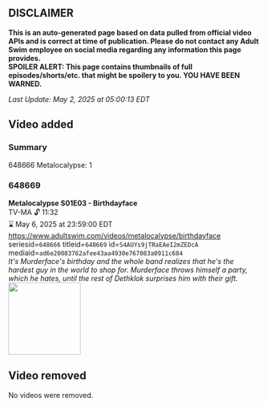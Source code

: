 ## DISCLAIMER
**This is an auto-generated page based on data pulled from official video APIs and is correct at time of publication. Please do not contact any Adult Swim employee on social media regarding any information this page provides.**  
**SPOILER ALERT: This page contains thumbnails of full episodes/shorts/etc. that might be spoilery to you. YOU HAVE BEEN WARNED.**  

_Last Update: May 2, 2025 at 05:00:13 EDT_
## Video added
### Summary
648666 Metalocalypse: 1  
### 648669
**Metalocalypse S01E03 - Birthdayface**  
TV-MA 🔓 11:32  
⌛ May 6, 2025 at 23:59:00 EDT  
https://www.adultswim.com/videos/metalocalypse/birthdayface  
seriesid=`648666` titleid=`648669` id=`S4AUYs9jTRaEAeI2mZEDcA` mediaid=`ad6e20083762afee43aa4930e767083a0911c684`  
_It's Murderface's birthday and the whole band realizes that he's the hardest guy in the world to shop for. Murderface throws himself a party, which he hates, until the rest of Dethklok surprises him with their gift._  
<a href="https://media.cdn.adultswim.com/uploads/20200311/thumbnails/2_203111122321-metalocalypse_103.jpg"><img src="https://media.cdn.adultswim.com/uploads/20200311/thumbnails/2_203111122321-metalocalypse_103.jpg" height="144px" /></a>
## Video removed
No videos were removed.  
